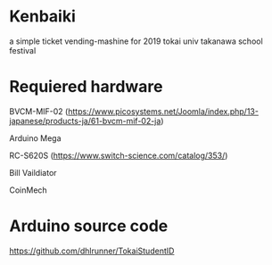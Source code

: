 # Kenbaiki
 a simple ticket vending-mashine for 2019 tokai univ takanawa school festival

# Requiered hardware
 BVCM-MIF-02 (https://www.picosystems.net/Joomla/index.php/13-japanese/products-ja/61-bvcm-mif-02-ja)
 
 Arduino Mega
 
 RC-S620S (https://www.switch-science.com/catalog/353/)
 
 Bill Vaildiator
 
 CoinMech
 
# Arduino source code
 https://github.com/dhlrunner/TokaiStudentID
